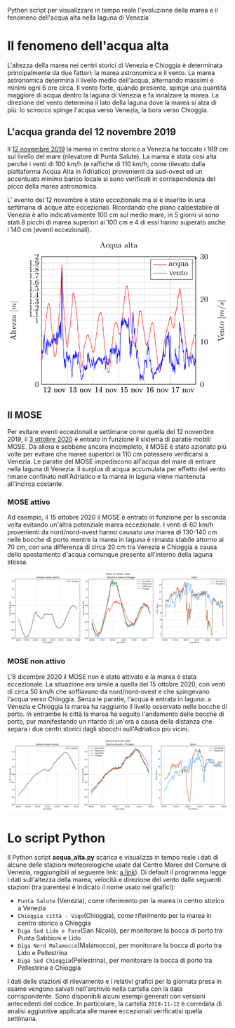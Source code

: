 Python script per visualizzare in tempo reale l'evoluzione della marea e il fenomeno dell'acqua alta nella laguna di Venezia

# Il fenomeno dell'acqua alta
 L'altezza della marea nei centri storici di Venezia e Chioggia è determinata principalmente da due fattori: la marea astronomica e il vento. La marea astronomica determina il livello medio dell'acqua, alternando massimi e minimi ogni 6 ore circa. Il vento forte, quando presente, spinge una quantità maggiore di acqua dentro la laguna di Venezia e fa innalzare la marea. La direzione del vento determina il lato della laguna dove la marea si alza di più: lo scirocco spinge l'acqua verso Venezia, la bora verso Chioggia. 
 
## L'acqua granda del 12 novembre 2019
 Il [12 novembre 2019](http://www.ismar.cnr.it/file/news-e-eventi/Acqua_Granda_2019_v03.pdf ) la marea in centro storico a Venezia ha toccato i 189 cm sul livello del mare (rilevatore di Punta Salute). La marea è stata così alta perché i venti di 100 km/h (e raffiche di 110 km/h, come rilevato dalla piattaforma Acqua Alta in Adriatico) provenienti da sud-ovest ed un accentuato minimo barico locale si sono verificati in corrispondenza del picco della marea astronomica. 
 
 L' evento del 12 novembre è stato eccezionale ma si è inserito in una settimana di acque alte eccezionali. Ricordando che piano calpestabile di Venezia è alto indicativamente 100 cm sul medio mare, in 5 giorni vi sono stati 8 picchi di marea superiori ai 100 cm e 4 di essi hanno superato anche i 140 cm (eventi eccezionali).
 
 ![plot](./archivio/2019-11-12/storico.png) 
 
## Il MOSE
Per evitare eventi eccezionali e settimane come quella del 12 novembre 2019, il [3 ottobre 2020](https://www.mosevenezia.eu/prima-prova-del-mose-contro-lacqua-alta/ ) è entrato in funzione il sistema di paratie mobili MOSE. Da allora e sebbene ancora incompleto, il MOSE è stato azionato più volte per evitare che maree superiori ai 110 cm potessero verificarsi a Venezia. Le paratie del MOSE impediscono all'acqua del mare di entrare nella laguna di Venezia: il surplus di acqua accumulata per effetto del vento rimane confinato nell'Adriatico e la marea in laguna viene mantenuta all'incirca costante. 

### MOSE attivo
Ad esempio, il 15 ottobre 2020 il MOSE è entrato in funzione per la seconda volta evitando un'altra potenziale marea eccezionale. I venti di 60 km/h provenienti da nord/nord-ovest hanno causato una marea di 130-140 cm nelle bocche di porto mentre la marea in laguna è rimasta stabile attorno ai 70 cm, con una differenza di circa 20 cm tra Venezia e Chioggia a causa dello spostamento d'acqua comunque presente all'interno della laguna stessa.

 ![plot](./archivio/2020-10-15/15ott2020_marea_finale.png) 
 
### MOSE non attivo
L'8 dicembre 2020 il MOSE non è stato attivato e la marea è stata eccezionale. La situazione era simile a quella del 15 ottobre 2020, con venti di circa 50 km/h che soffiavano da nord/nord-ovest e che spingevano l'acqua verso Chioggia. Senza le paratie, l'acqua è entrata in laguna: a Venezia e Chioggia la marea ha raggiunto il livello osservato nelle bocche di porto. In entrambe le città la marea ha seguito l'andamento delle bocche di porto, pur manifestando un ritardo di un'ora a causa della distanza che separa i due centri storici dagli sbocchi sull'Adriatico più vicini.

 ![plot](./archivio/2020-12-08/8dic2020_marea.png) 

# Lo script Python
Il Python script **acqua_alta.py** scarica e visualizza in tempo reale i dati di alcune delle stazioni meteorologiche usate dal Centro Maree del Comune di Venezia, raggiungibili al seguente link: [a link](https://www.comune.venezia.it/content/dati-dalle-stazioni-rilevamento)). Di default il programma legge i dati sull'altezza della marea, velocità e direzione del vento dalle seguenti stazioni (tra parentesi è indicato il nome usato nei grafici):
- `Punta Salute` (Venezia), come riferimento per la marea in centro storico a Venezia
- `Chioggia città - Vigo`(Chioggia), come riferimento per la marea in centro storico a Chioggia
- `Diga Sud Lido e Faro`(San Nicolò), per monitorare la bocca di porto tra Punta Sabbioni e Lido
- `Diga Nord Malamocco`(Malamocco), per monitorare la bocca di porto tra Lido e Pellestrina
- `Diga Sud Chioggia`(Pellestrina), per monitorare la bocca di porto tra Pellestrina e Chioggia

I dati delle stazioni di rilevamento e i relativi grafici per la giornata presa in esame vengono salvati nell'archivio nella cartella con la data corrispondente. Sono disponibili alcuni esempi generati con versioni antecedenti del codice. In particolare, la cartella `2019-11-12` è corredata di analisi aggiuntive applicata alle maree eccezionali verificatisi quella settimana.

